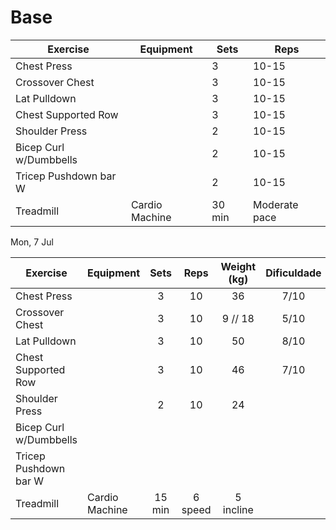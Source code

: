 # Base

| Exercise               | Equipment      | Sets   | Reps          |
| ---------------------- | -------------- | ------ | ------------- |
| Chest Press            |                | 3      | 10-15         |
| Crossover Chest        |                | 3      | 10-15         |
| Lat Pulldown           |                | 3      | 10-15         |
| Chest Supported Row    |                | 3      | 10-15         |
| Shoulder Press         |                | 2      | 10-15         |
| Bicep Curl w/Dumbbells |                | 2      | 10-15         |
| Tricep Pushdown bar W  |                | 2      | 10-15         |
| Treadmill              | Cardio Machine | 30 min | Moderate pace |

Mon, 7 Jul


| Exercise               | Equipment      |  Sets  |  Reps   | Weight (kg) | Dificuldade |
| ---------------------- | -------------- | :----: | :-----: | :---------: | :---------: |
| Chest Press            |                |   3    |   10    |     36      |    7/10     |
| Crossover Chest        |                |   3    |   10    |   9 // 18   |    5/10     |
| Lat Pulldown           |                |   3    |   10    |     50      |    8/10     |
| Chest Supported Row    |                |   3    |   10    |     46      |    7/10     |
| Shoulder Press         |                |   2    |   10    |     24      |             |
| Bicep Curl w/Dumbbells |                |        |         |             |             |
| Tricep Pushdown bar W  |                |        |         |             |             |
| Treadmill              | Cardio Machine | 15 min | 6 speed |  5 incline  |             |
